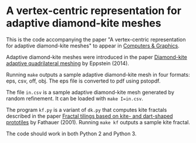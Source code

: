 # A vertex-centric representation for adaptive diamond-kite meshes

This is the code accompanying the paper "A vertex-centric representation for adaptive diamond-kite meshes" to appear in [Computers & Graphics](https://www.elsevier.com/locate/cag).

Adaptive diamond-kite meshes were introduced in the paper [Diamond-kite adaptive quadrilateral meshing](https://doi.org/10.1007/s00366-013-0327-9) by Eppstein (2014).

Running `make` outputs a sample adaptive diamond-kite mesh in four formats: eps, csv, off, obj. The eps file is converted to pdf using pstopdf.

The file `in.csv` is a sample adaptive diamond-kite mesh generated by random refinement. It can be loaded with `make I=in.csv`.

The program `kf.py` is a variant of `dk.py` that computes kite fractals described in the paper [Fractal tilings based on kite- and dart-shaped prototiles](https://doi.org/10.1016/S0097-8493%2800%2900134-5) by Fathauer (2001). Running `make kf` outputs a sample kite fractal.

The code should work in both Python 2 and Python 3.

